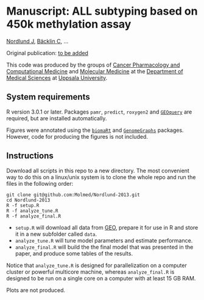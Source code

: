 Manuscript: ALL subtyping based on 450k methylation assay
======================

[Nordlund J](http://scholar.google.se/citations?user=ZztFeTEAAAAJ), [Bäcklin C](http://scholar.google.se/citations?user=ZMtuZXsAAAAJ), ...

Original publication: [to be added](#)

This code was produced by the groups of [Cancer Pharmacology and Computational Medicine](http://www.medsci.uu.se/research/Cancer/Cancer+Pharmacology+and+Computational+Medicine/) and [Molecular Medicine](http://www.molmed.medsci.uu.se/) at the [Department of Medical Sciences](http://www.medsci.uu.se) at [Uppsala University](http://www.uu.se).

System requirements
-------------------
R version 3.0.1 or later. Packages `pamr`, `predict`, `roxygen2` and [`GEOquery`](http://www.bioconductor.org/packages/2.12/bioc/html/GEOquery.html) are required, but are installed automatically. 

Figures were annotated using the [`biomaRt`](http://www.bioconductor.org/packages/2.12/bioc/html/biomaRt.html) and [`GenomeGraphs`](http://www.bioconductor.org/packages/2.12/bioc/html/GenomeGraphs.html) packages. However, code for producing the figures is not included.

Instructions
------------
Download all scripts in this repo to a new directory. The most convenient way to do this on a linux/unix system is to clone the whole repo and run the files in the following order:

    git clone git@github.com:Molmed/Nordlund-2013.git
    cd Nordlund-2013
    R -f setup.R
    R -f analyze_tune.R
    R -f analyze_final.R

- `setup.R` will download all data from [GEO](http://www.ncbi.nlm.nih.gov/geo/), prepare it for use in R and store it in a new subfolder called `data`.
- `analyze_tune.R` will tune model parameters and estimate performance.
- `analyze_final.R` will build the the final model that was presented in the paper, and produce some tables of the results.

Notice that `analyze_tune.R` is designed for parallelization on a computer cluster or powerful multicore machine, whereas `analyze_final.R` is designed to be run on a single core on a computer with at least 15 GB RAM.

Plots are not produced.
